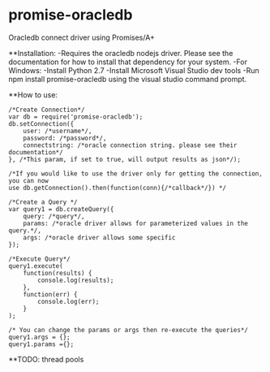 # promise-oracledb
Oracledb connect driver using Promises/A+

**Installation:
	-Requires the oracledb nodejs driver. Please see the documentation for how to install that dependency for your system.
	-For Windows:
	-Install Python 2.7
	-Install Microsoft Visual Studio dev tools
	-Run npm install promise-oracledb using the visual studio command prompt.

**How to use:

	/*Create Connection*/
	var db = require('promise-oracledb');
	db.setConnection({
		user: /*username*/,
		password: /*password*/,
		connectstring: /*oracle connection string. please see their documentation*/
	}, /*This param, if set to true, will output results as json*/);

	/*If you would like to use the driver only for getting the connection, you can now
	use db.getConnection().then(function(conn){/*callback*/}) */

	/*Create a Query */
	var query1 = db.createQuery({
		query: /*query*/,
		params: /*oracle driver allows for parameterized values in the query.*/,
		args: /*oracle driver allows some specific
	});

	/*Execute Query*/
	query1.execute(
		function(results) {
			console.log(results);
		},
		function(err) {
			console.log(err);
		}
	);

	/* You can change the params or args then re-execute the queries*/
	query1.args = {};
	query1.params ={};

**TODO: thread pools